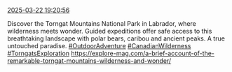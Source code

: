 [2025-03-22 19:20:56](https://mstdn.social/@hill_wanderer/114207703444836175)

Discover the Torngat Mountains National Park in Labrador, where wilderness meets wonder. Guided expeditions offer safe access to this breathtaking landscape with polar bears, caribou and ancient peaks. A true untouched paradise. <a href="https://mstdn.social/tags/OutdoorAdventure" class="mention hashtag" rel="tag">#OutdoorAdventure</a> <a href="https://mstdn.social/tags/CanadianWilderness" class="mention hashtag" rel="tag">#CanadianWilderness</a> <a href="https://mstdn.social/tags/TorngatsExploration" class="mention hashtag" rel="tag">#TorngatsExploration</a> <a href="https://explore-mag.com/a-brief-account-of-the-remarkable-torngat-mountains-wilderness-and-wonder/" target="_blank" rel="nofollow noopener noreferrer" translate="no">https://explore-mag.com/a-brief-account-of-the-remarkable-torngat-mountains-wilderness-and-wonder/</a>